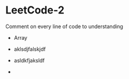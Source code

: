 # LeetCode-2
Comment on every line of code to understanding
* Array

* aklsdjfalskjdf
*  asldkfjaksldf
*  
